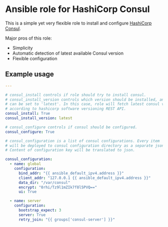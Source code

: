 # Ansible role for HashiCorp Consul

This is a simple yet very flexible role to install and configure [HashiCorp Consul](https://consul.io).

Major pros of this role:
* Simplicity
* Automatic detection of latest available Consul version
* Flexible configuration

## Example usage

```yaml
---

# consul_install controls if role should try to install consul.
# consul_install_version controls which version should be installed, and
# can be set to 'latest'. In this case, role will fetch latest consul version
# according to hashicorp software versioning REST API.
consul_install: True
consul_install_version: latest

# consul_configure controls if consul should be configured.
consul_configure: True

# consul_configuration is a list of consul configurations. Every item
# will be deployed to consul configuration directory as a separate json file.
# Content of configuration key will be translated to json.

consul_configuration:
  - name: global
    configuration:
      bind_addr: "{{ ansible_default_ipv4.address }}"
      client_addr: "127.0.0.1 {{ ansible_default_ipv4.address }}"
      data_dir: "/var/consul"
      encrypt: "0rhi/Tz9l1mZIk7f8l5PVQ=="
      ui: True

  - name: server
    configuration:
      bootstrap_expect: 3
      server: True
      retry_join: "{{ groups['consul-server'] }}"
```

